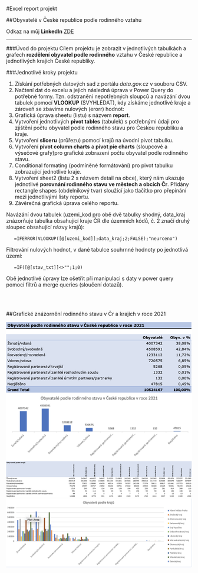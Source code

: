 #Excel report projekt

##Obyvatelé v České republice podle rodinného vztahu

Odkaz na můj **Linkedln** [ZDE](https://www.linkedin.com/in/mat%C4%9Bj-frol%C3%ADk-183812230/)   

-------


###Úvod do projektu
Cílem projektu je zobrazit v jednotlivých tabulkách a grafech **rozdělení obyvatel podle rodinného** vztahu v České republice a jednotlivých krajích České republiky.

###Jednotlivé kroky projektu
1. Získání potřebných datových sad z portálu _data.gov.cz_ v souboru CSV.
2. Načtení dat do excelu a jejich následná úprava v Power Query do potřebné formy. Tzn. odstranění nepotřebných sloupců a navázání dvou tabulek pomocí **VLOOKUP** (SVYHLEDAT), kdy získáme jednotlivé kraje a zároveň se zbavíme nulových (erorr) hodnot:
3. Grafická úprava sheetu (listu) s názvem **report**.
4. Vytvoření jednotlivých **pivot tables** (tabulek) s potřebnými údaji pro zjištění počtu obyvatel podle rodinného stavu pro Českou republiku a kraje.
5. Vytvoření **sliceru** (průřezu) pomocí krajů na úvodní pivot tabulku.  
5. Vytvoření **pivot column charts** a **pivot pie charts** (sloupcové a výsečové grafy)pro grafické zobrazení počtu obyvatel podle rodinného stavu.
6. Conditional formating (podmíněné formátování) pro pivot tabulku zobrazující jednotlivé kraje.
7. Vytvoření sheet2 (listu 2 s názvem detail na obce), který nám ukazuje jednotlivé **porovnání rodinného stavu ve městech a obcích Čr**. Přidány rectangle shapes (obdelníkový tvar) sloužící jako tlačítko pro přepínání mezi jednotlivými listy reportu. 
8. Závěrečná grafická úprava celého reportu.

Navázání dvou tabulek (uzemi_kod pro obě dvě tabulky shodný, data_kraj znázorňuje tabulka obsahující kraje ČR dle územních kódů, č. 2 značí druhý sloupec obsahující názvy krajů):
```
   =IFERROR(VLOOKUP([@[uzemi_kod]];data_kraj;2;FALSE);"neurceno")
```
Filtrování nulových hodnot, v dané tabulce souhrnné hodnoty po jednotlivá území:
```
   =IF([@[stav_txt]]<>"";1;0)
```

Obě jednotlivé úpravy lze ošetřit při manipulaci s daty v power query pomocí filtrů a merge queries (sloučení dotazů).

<br /><br />

##Grafické znázornění rodinného stavu v Čr a krajích v roce 2021

![My Image](pic/marital-cz.png)
![My Image](pic/marital-cz-p.png)
<br />
![My Image](pic/marital-dist.png)
![My Image](pic/marital-dist-p.png)
